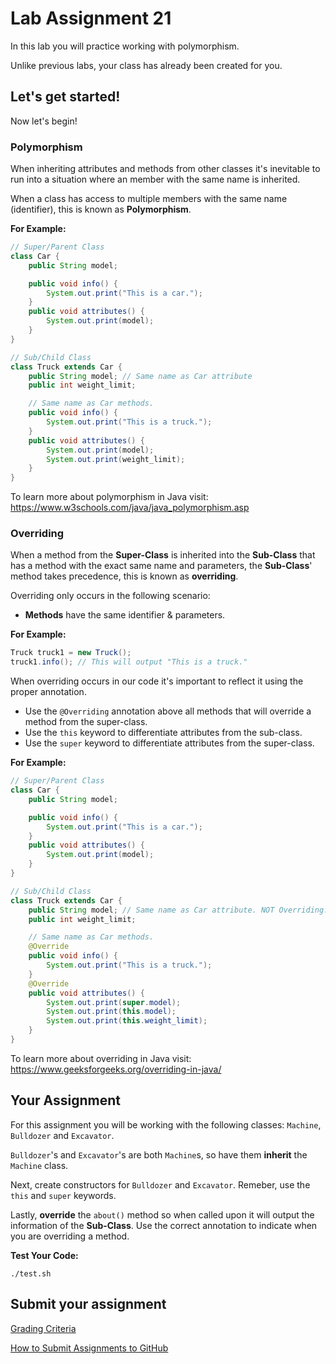 # Lab Assignment 21

In this lab you will practice working with polymorphism.

Unlike previous labs, your class has already been created for you. 

## Let's get started!

Now let's begin!

### Polymorphism

When inheriting attributes and methods from other classes it's inevitable to run into a situation where an member with the same name is inherited.

When a class has access to multiple members with the same name (identifier), this is known as **Polymorphism**.

**For Example:**
```java
// Super/Parent Class
class Car {
	public String model;

	public void info() {
		System.out.print("This is a car.");
	}
	public void attributes() {
		System.out.print(model);
	}
}

// Sub/Child Class
class Truck extends Car {
	public String model; // Same name as Car attribute
	public int weight_limit;

	// Same name as Car methods.
	public void info() {
		System.out.print("This is a truck.");
	}
	public void attributes() {
		System.out.print(model);
		System.out.print(weight_limit);
	}
}
```

To learn more about polymorphism in Java visit: https://www.w3schools.com/java/java_polymorphism.asp


### Overriding

When a method from the **Super-Class** is inherited into the **Sub-Class** that has a method with the exact same name and parameters, the **Sub-Class**' method takes precedence, this is known as **overriding**.

Overriding only occurs in the following scenario:

* **Methods** have the same identifier & parameters.

**For Example:**
```java
Truck truck1 = new Truck();
truck1.info(); // This will output "This is a truck."
```

When overriding occurs in our code it's important to reflect it using the proper annotation. 
* Use the `@Overriding` annotation above all methods that will override a method from the super-class.
* Use the `this` keyword to differentiate attributes from the sub-class.
* Use the `super` keyword to differentiate attributes from the super-class.

**For Example:**
```java
// Super/Parent Class
class Car {
	public String model;

	public void info() {
		System.out.print("This is a car.");
	}
	public void attributes() {
		System.out.print(model);
	}
}

// Sub/Child Class
class Truck extends Car {
	public String model; // Same name as Car attribute. NOT Overriding.
	public int weight_limit;

	// Same name as Car methods.
	@Override
	public void info() {
		System.out.print("This is a truck.");
	}
	@Override
	public void attributes() {
		System.out.print(super.model);
		System.out.print(this.model);
		System.out.print(this.weight_limit);
	}
}
```

To learn more about overriding in Java visit: https://www.geeksforgeeks.org/overriding-in-java/

## Your Assignment

For this assignment you will be working with the following classes: `Machine`, `Bulldozer` and `Excavator`.

`Bulldozer`'s and `Excavator`'s are both `Machine`s, so have them **inherit** the `Machine` class.

Next, create constructors for `Bulldozer` and `Excavator`. Remeber, use the `this` and `super` keywords.

Lastly, **override** the `about()` method so when called upon it will output the information of the **Sub-Class**. Use the correct annotation to indicate when you are overriding a method.

**Test Your Code:**

```
./test.sh
```

## Submit your assignment

[Grading Criteria](https://joselitoguardado.dev/3326/labs/Lab_21.pdf)

[How to Submit Assignments to GitHub](https://joselitoguardado.dev/3326/How_to_Submit_Assignments_to_GitHub.pdf)
